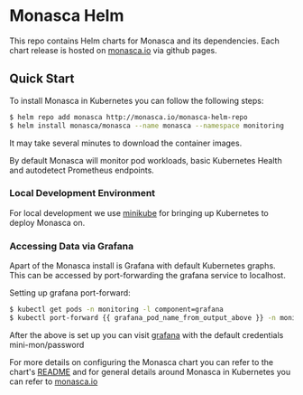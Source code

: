 # Monasca Helm

This repo contains Helm charts for Monasca and its dependencies. Each chart release is hosted on
[monasca.io](http://monasca.io) via github pages.

## Quick Start

To install Monasca in Kubernetes you can follow the following steps:

```bash
$ helm repo add monasca http://monasca.io/monasca-helm-repo
$ helm install monasca/monasca --name monasca --namespace monitoring
```

It may take several minutes to download the container images.

By default Monasca will monitor pod workloads, basic Kubernetes Health and autodetect Prometheus endpoints.

### Local Development Environment
For local development we use [minikube](https://github.com/kubernetes/minikube) for bringing up Kubernetes to deploy
Monasca on.

### Accessing Data via Grafana

Apart of the Monasca install is Grafana with default Kubernetes graphs. This can be accessed by port-forwarding the
grafana service to localhost.

Setting up grafana port-forward:
```bash
$ kubectl get pods -n monitoring -l component=grafana
$ kubectl port-forward {{ grafana_pod_name_from_output_above }} -n monitoring 3000
```

After the above is set up you can visit [grafana](http://localhost:3000) with the default credentials mini-mon/password

For more details on configuring the Monasca chart you can refer to the chart's [README](monasca/README.md) and for
general details around Monasca in Kubernetes you can refer to [monasca.io](http://monasca.io/docs/kubernetes.html)
